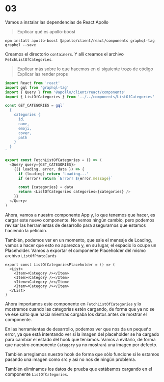# 03

Vamos a instalar las dependencias de React Apollo

> Explicar qué es apollo-boost


```
npm install apollo-boost @apollo/client/react/components graphql-tag graphql --save
```

Creamos el directorio `containers`. Y allí creamos el archivo `FetchListOfCategories`.

> Explicar más sobre lo que hacemos en el siguiente trozo de código
> Explicar las render props

```js
import React from 'react'
import gql from 'graphql-tag'
import { Query } from '@apollo/client/react/components'
import { ListOfCategories } from '../../components/ListOfCategories'

const GET_CATEGORIES = gql`
  {
    categories {
      id,
      name,
      emoji,
      cover,
      path
    }
  }
`

export const FetchListOfCategories = () => (
  <Query query={GET_CATEGORIES}>
    {({ loading, error, data }) => {
      if (loading) return 'Loading...'
      if (error) return `Error! ${error.message}`

      const {categories} = data
      return <ListOfCategories categories={categories} />
    }}
  </Query>
)
```

Ahora, vamos a nuestro componente App y, lo que tenemos que hacer, es cargar este nuevo componente. No vemos ningún cambio, pero podemos revisar las herramientas de desarrollo para asegurarnos que estamos haciendo la petición.

También, podemos ver en un momento, que sale el mensaje de Loading, vamos a hacer que esto no aparezca y, en su lugar, el espacio lo ocupe un Placeholder. Vamos a exportar el componente Placeholder del mismo archivo `ListOfPhotoCards`


```
export const ListOfCategoriesPlaceholder = () => (
  <List>
    <Item><Category /></Item>
    <Item><Category /></Item>
    <Item><Category /></Item>
    <Item><Category /></Item>
  </List>
)
```

Ahora importamos este componente en `FetchListOfCategories` y lo mostramos cuando las categorías estén cargando, de forma que ya no se ve ese salto que hacía mientras cargaba los datos antes de mostrar el componente.

En las herramientas de desarrollo, podemos ver que nos da un pequeño error, ya que está intentando ver si la imagen del placeholder se ha cargado para cambiar el estado del hook que teníamos. Vamos a evitarlo, de forma que nuestro componente `Category` ya no mostrará una imagen por defecto.

También arreglamos nuestro hook de forma que sólo funcione si le estamos pasando una imagen como src y así no nos de ningún problema.

También eliminamos los datos de prueba que estábamos cargando en el componente `ListOfCategories`.

